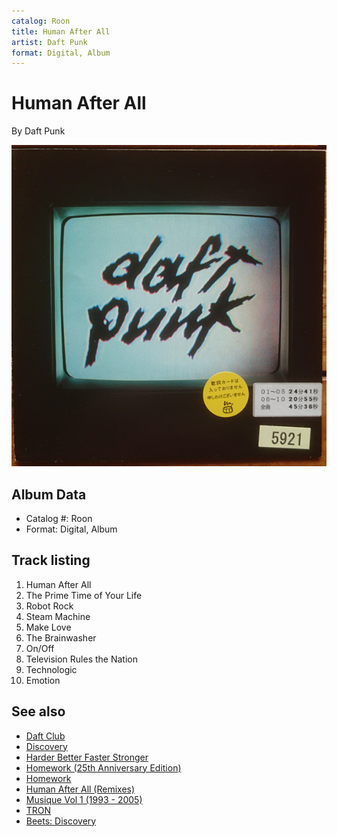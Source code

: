 ```yaml
---
catalog: Roon
title: Human After All
artist: Daft Punk
format: Digital, Album
---
```


# Human After All

By Daft Punk

![](../../assets/albumcovers/Daft_Punk-Human_After_All.png)

## Album Data

- Catalog #: Roon
- Format: Digital, Album


## Track listing


1. Human After All
2. The Prime Time of Your Life
3. Robot Rock
4. Steam Machine
5. Make Love
6. The Brainwasher
7. On/Off
8. Television Rules the Nation
9. Technologic
10. Emotion


## See also

- [Daft Club](Daft_Club.md)
- [Discovery](Discovery.md)
- [Harder Better Faster Stronger](Harder_Better_Faster_Stronger.md)
- [Homework (25th Anniversary Edition)](Homework_25th_Anniversary_Edition.md)
- [Homework](Homework.md)
- [Human After All (Remixes)](Human_After_All_Remixes.md)
- [Musique Vol 1 (1993 - 2005)](Musique_Vol_1_1993_-_2005.md)
- [TRON](TRON-_Legacy_-_The_Complete_Edition_Original_Motion_Picture_Soundtrack.md)
- [Beets: Discovery](../../Beets/Daft_Punk/Discovery.md)
